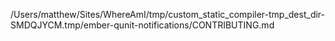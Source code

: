 /Users/matthew/Sites/WhereAmI/tmp/custom_static_compiler-tmp_dest_dir-SMDQJYCM.tmp/ember-qunit-notifications/CONTRIBUTING.md